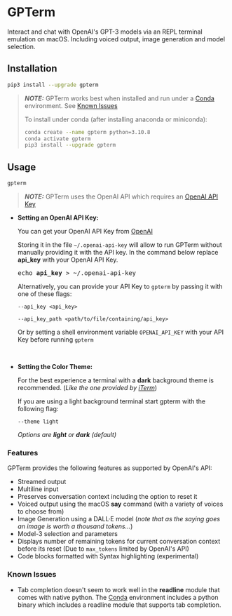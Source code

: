 # GPTerm

Interact and chat with OpenAI's GPT-3 models via an REPL terminal emulation on macOS.
Including voiced output, image generation and model selection.

## Installation

```sh
pip3 install --upgrade gpterm
```

> **_NOTE:_** GPTerm works best when installed and run under a [Conda](https://docs.conda.io/projects/conda/en/latest/user-guide/install/index.html) environment. See [Known Issues](#known-issues)
> 
> To install under conda (after installing anaconda or miniconda):
> ```sh
> conda create --name gpterm python=3.10.8
> conda activate gpterm
> pip3 install --upgrade gpterm
> ```

## Usage

```sh 
gpterm
```

> **_NOTE:_** GPTerm uses the OpenAI API which requires an [OpenAI API Key](https://platform.openai.com/account/api-keys)
>

* **Setting an OpenAI API Key:** 
  
  You can get your OpenAI API Key from [OpenAI](https://platform.openai.com/account/api-keys)

  Storing it in the file `~/.openai-api-key` will allow to run GPTerm without manually providing it with the API key. 
  In the command below replace **api_key** with your OpenAI API Key.

  <pre>
  echo <b>api_key</b> > ~/.openai-api-key
  </pre>

  Alternatively, you can provide your API Key to `gpterm` by passing it with one of these flags: 

  `--api_key <api_key>`

  `--api_key_path <path/to/file/containing/api_key>`
  
  Or by setting a shell environment variable `OPENAI_API_KEY` with your API Key before running `gpterm`

  <br>

* **Setting the Color Theme:**

  For the best experience a terminal with a **dark** background theme is recommended. (*Like the one provided by [iTerm](https://iterm2.com/)*)
  
  If you are using a light background terminal start gpterm with the following flag:

  `--theme light`

  *Options are **light** or **dark** (default)*

### Features

GPTerm provides the following features as supported by OpenAI's API:

* Streamed output
* Multiline input
* Preserves conversation context including the option to reset it
* Voiced output using the macOS **say** command (with a variety of voices to choose from)
* Image Generation using a DALL·E model (*note that as the saying goes an image is worth a thousand tokens...*)
* Model-3 selection and parameters
* Displays number of remaining tokens for current conversation context before its reset (Due to `max_tokens` limited by OpenAI's API)
* Code blocks formatted with Syntax highlighting (experimental)



### Known Issues

* Tab completion doesn't seem to work well in the **readline** module that comes with native python. The [Conda](https://docs.conda.io/projects/conda/en/latest/user-guide/install/index.html) environment includes a python binary which includes a readline module that supports tab completion.

